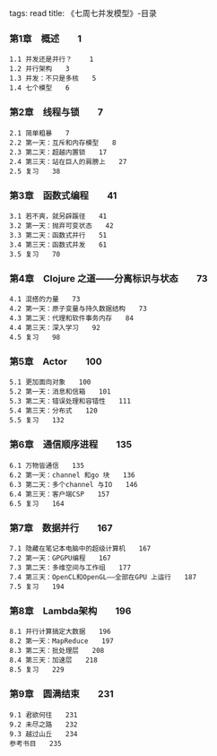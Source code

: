 tags: read
title: 《七周七并发模型》-目录

### 第1章　概述　　1

	1.1 并发还是并行？ 　　1
	1.2 并行架构　　3
	1.3 并发：不只是多核　　5
	1.4 七个模型　　6

### 第2章　线程与锁　　7

	2.1 简单粗暴　　7
	2.2 第一天：互斥和内存模型　　8
	2.3 第二天：超越内置锁　　17
	2.4 第三天：站在巨人的肩膀上　　27
	2.5 复习　　38

### 第3章　函数式编程　　41

	3.1 若不爽，就另辟蹊径　　41
	3.2 第一天：抛弃可变状态　　42
	3.3 第二天：函数式并行　　51
	3.4 第三天：函数式并发　　61
	3.5 复习　　70

### 第4章　Clojure 之道——分离标识与状态　　73

	4.1 混搭的力量　　73
	4.2 第一天：原子变量与持久数据结构　　73
	4.3 第二天：代理和软件事务内存　　84
	4.4 第三天：深入学习　　92
	4.5 复习　　98

### 第5章　Actor　　100

	5.1 更加面向对象　　100
	5.2 第一天：消息和信箱　　101
	5.3 第二天：错误处理和容错性　　111
	5.4 第三天：分布式　　120
	5.5 复习　　132

### 第6章　通信顺序进程　　135

	6.1 万物皆通信　　135
	6.2 第一天：channel 和go 块　　136
	6.3 第二天：多个channel 与IO　　146
	6.4 第三天：客户端CSP　　157
	6.5 复习　　164

### 第7章　数据并行　　167

	7.1 隐藏在笔记本电脑中的超级计算机　　167
	7.2 第一天：GPGPU编程　　167
	7.3 第二天：多维空间与工作组　　177
	7.4 第三天：OpenCL和OpenGL——全部在GPU 上运行　　187
	7.5 复习　　194

### 第8章　Lambda架构　　196

	8.1 并行计算搞定大数据　　196
	8.2 第一天：MapReduce　　197
	8.3 第二天：批处理层　　208
	8.4 第三天：加速层　　218
	8.5 复习　　229

### 第9章　圆满结束　　231

	9.1 君欲何往　　231
	9.2 未尽之路　　232
	9.3 越过山丘　　234
	参考书目　　235 